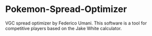 # Pokemon-Spread-Optimizer
VGC spread optimizer by Federico Umani. This software is a tool for competitive players based on the Jake White calculator.
